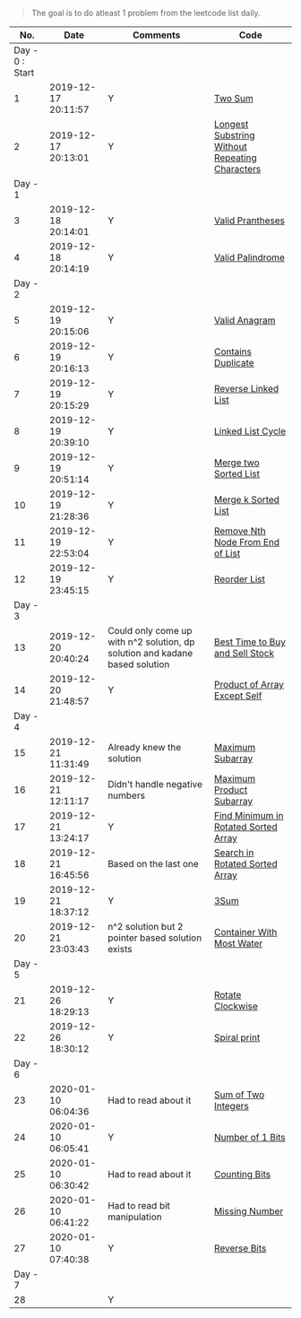 > The goal is to do atleast 1 problem from the leetcode list daily.

| No.|       Date          | Comments |      Code                                   |
|----|-------------------- |----------|--------------------------------------|
|    Day - 0 : Start|
|  1 | 2019-12-17 20:11:57 |  Y       | [Two Sum](../../src/practice/session-1/two_sum.rb)|
|  2 | 2019-12-17 20:13:01 |  Y       | [Longest Substring Without Repeating Characters](../../src/practice/session-1/longest_sub_without_repeating_char.rb)|
|      Day - 1|
|  3 | 2019-12-18 20:14:01 |  Y       |[Valid Prantheses](../../src/practice/session-1/valid_prantheses.rb)|
|  4 | 2019-12-18 20:14:19 |  Y       |[Valid Palindrome](../../src/practice/session-1/valid_palindrome.rb)|
|      Day - 2|
|  5 | 2019-12-19 20:15:06 |  Y       |[Valid Anagram](../../src/practice/session-1/valid_anagram.rb)|
|  6 | 2019-12-19 20:16:13 |  Y       |[Contains Duplicate](../../src/practice/session-1/contains_duplicate.rb)|
|  7 | 2019-12-19 20:15:29 |  Y       |[Reverse Linked List](../../src/practice/session-1/reverse_singly_linked_list.rb)|
|  8 | 2019-12-19 20:39:10 |  Y       |[Linked List Cycle](../../src/practice/session-1/linked_list_cycle.rb)|
|  9 | 2019-12-19 20:51:14 |  Y       |[Merge two Sorted List](../../src/practice/session-1/merge_two_sorted_list.rb)|
| 10 | 2019-12-19 21:28:36 |  Y       |[Merge k Sorted List](../../src/practice/session-1/merge_k_sorted_list.rb)|
| 11 | 2019-12-19 22:53:04 |  Y       |[Remove Nth Node From End of List](../../src/practice/session-1/remove_nth_from_end.rb)|
| 12 | 2019-12-19 23:45:15 |  Y       |[Reorder List](../../src/practice/session-1/reorder_list.rb)|
|       Day - 3|
| 13 | 2019-12-20 20:40:24 |  Could only come up with n^2 solution, dp solution and kadane based solution |[Best Time to Buy and Sell Stock](../../src/practice/session-1/best_time_buy_sell.rb)|
| 14 | 2019-12-20 21:48:57 |  Y       |[Product of Array Except Self](../../src/practice/session-1/product_except_self.rb)|
|        Day - 4|
| 15 | 2019-12-21 11:31:49 |  Already knew the solution | [Maximum Subarray](../../src/practice/session-1/max_subarray_sum.rb)|
| 16 | 2019-12-21 12:11:17 |  Didn't handle negative numbers | [Maximum Product Subarray](../../src/practice/session-1/max_subarray_product.rb)|
| 17 | 2019-12-21 13:24:17 |  Y       | [Find Minimum in Rotated Sorted Array](../../src/practice/session-1/find_min_rotated.rb)|
| 18 | 2019-12-21 16:45:56 |  Based on the last one |[Search in Rotated Sorted Array](../../src/practice/session-1/binary_search_rotated.rb)|
| 19 | 2019-12-21 18:37:12 |  Y       | [3Sum](../../src/practice/session-1/three_sum.rb)|
| 20 | 2019-12-21 23:03:43 |  n^2 solution but 2 pointer based solution exists | [Container With Most Water](../../src/practice/session-1/container_with_most_area.rb)|
|         Day - 5|
| 21 | 2019-12-26 18:29:13 |  Y       | [Rotate Clockwise](../../src/practice/session-1/rotate_clock_wise.rb)|
| 22 | 2019-12-26 18:30:12 |  Y       | [Spiral print](../../src/practice/session-1/print_spiral.rb)|
|         Day - 6|
| 23 | 2020-01-10 06:04:36 |  Had to read about it | [Sum of Two Integers](../../src/practice/session-1/bit_sum.rb)|
| 24 | 2020-01-10 06:05:41 |  Y       | [Number of 1 Bits](../../src/practice/session-1/hamming_weight.rb)|
| 25 | 2020-01-10 06:30:42 |  Had to read about it | [Counting Bits](../../src/practice/session-1/counting_bits.rb)|
| 26 | 2020-01-10 06:41:22 | Had to read bit manipulation| [Missing Number](../../src/practice/session-1/missing_number.rb)|
| 27 | 2020-01-10 07:40:38 | Y  | [Reverse Bits](../../src/practice/session-1/reverse_bits.rb)|
|         Day - 7 |
| 28 |  | Y  | 
